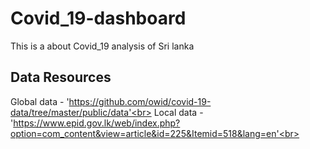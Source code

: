 # Covid_19-dashboard
This is a about Covid_19 analysis of Sri lanka

## Data Resources
Global data - 'https://github.com/owid/covid-19-data/tree/master/public/data'<br>
Local data - 'https://www.epid.gov.lk/web/index.php?option=com_content&view=article&id=225&Itemid=518&lang=en'<br>
